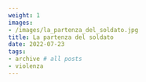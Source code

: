```yaml
---
weight: 1
images:
- /images/la_partenza_del_soldato.jpg
title: La partenza del soldato
date: 2022-07-23
tags:
- archive # all posts
- violenza
---
```

